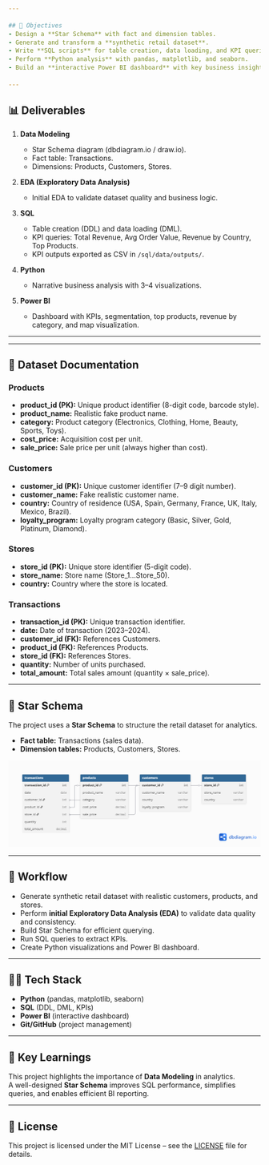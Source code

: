 ```yaml
---

## 🎯 Objectives
- Design a **Star Schema** with fact and dimension tables.
- Generate and transform a **synthetic retail dataset**.
- Write **SQL scripts** for table creation, data loading, and KPI queries.
- Perform **Python analysis** with pandas, matplotlib, and seaborn.
- Build an **interactive Power BI dashboard** with key business insights.

---
```


## 📊 Deliverables

1. **Data Modeling**
   - Star Schema diagram (dbdiagram.io / draw.io).
   - Fact table: Transactions.
   - Dimensions: Products, Customers, Stores.

2. **EDA (Exploratory Data Analysis)**
   - Initial EDA to validate dataset quality and business logic.

3. **SQL**
   - Table creation (DDL) and data loading (DML).
   - KPI queries: Total Revenue, Avg Order Value, Revenue by Country, Top Products.
   - KPI outputs exported as CSV in `/sql/data/outputs/`.

4. **Python**
   - Narrative business analysis with 3–4 visualizations.

5. **Power BI**
   - Dashboard with KPIs, segmentation, top products, revenue by category, and map visualization.

---
---

## 📑 Dataset Documentation

### Products
- **product_id (PK):** Unique product identifier (8-digit code, barcode style).
- **product_name:** Realistic fake product name.
- **category:** Product category (Electronics, Clothing, Home, Beauty, Sports, Toys).
- **cost_price:** Acquisition cost per unit.
- **sale_price:** Sale price per unit (always higher than cost).

### Customers
- **customer_id (PK):** Unique customer identifier (7–9 digit number).
- **customer_name:** Fake realistic customer name.
- **country:** Country of residence (USA, Spain, Germany, France, UK, Italy, Mexico, Brazil).
- **loyalty_program:** Loyalty program category (Basic, Silver, Gold, Platinum, Diamond).

### Stores
- **store_id (PK):** Unique store identifier (5-digit code).
- **store_name:** Store name (Store_1…Store_50).
- **country:** Country where the store is located.

### Transactions
- **transaction_id (PK):** Unique transaction identifier.
- **date:** Date of transaction (2023–2024).
- **customer_id (FK):** References Customers.
- **product_id (FK):** References Products.
- **store_id (FK):** References Stores.
- **quantity:** Number of units purchased.
- **total_amount:** Total sales amount (quantity × sale_price).

---
## 🌟 Star Schema
The project uses a **Star Schema** to structure the retail dataset for analytics.

- **Fact table:** Transactions (sales data).
- **Dimension tables:** Products, Customers, Stores.

![Star Schema](images/star_schema.png)

---

## 🔄 Workflow
- Generate synthetic retail dataset with realistic customers, products, and stores.
- Perform **initial Exploratory Data Analysis (EDA)** to validate data quality and consistency.
- Build Star Schema for efficient querying.
- Run SQL queries to extract KPIs.
- Create Python visualizations and Power BI dashboard.

---

## 🧑‍💻 Tech Stack
- **Python** (pandas, matplotlib, seaborn)
- **SQL** (DDL, DML, KPIs)
- **Power BI** (interactive dashboard)
- **Git/GitHub** (project management)

---

## 📌 Key Learnings
This project highlights the importance of **Data Modeling** in analytics.  
A well-designed **Star Schema** improves SQL performance, simplifies queries, and enables efficient BI reporting.

---

## 📜 License
This project is licensed under the MIT License – see the [LICENSE](./LICENSE) file for details.
